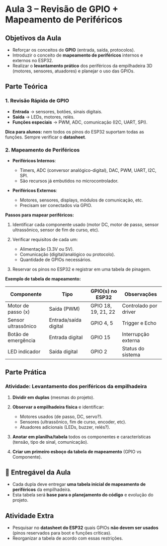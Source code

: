 # Aula 3 – Revisão de GPIO + Mapeamento de Periféricos

## Objetivos da Aula

* Reforçar os conceitos de **GPIO** (entrada, saída, protocolos).
* Introduzir o conceito de **mapeamento de periféricos** internos e externos no ESP32.
* Realizar o **levantamento prático** dos periféricos da empilhadeira 3D (motores, sensores, atuadores) e planejar o uso das GPIOs.

## Parte Teórica

### 1. Revisão Rápida de GPIO

* **Entrada** → sensores, botões, sinais digitais.
* **Saída** → LEDs, motores, relés.
* **Funções especiais** → PWM, ADC, comunicação (I2C, UART, SPI).

**Dica para alunos:** nem todos os pinos do ESP32 suportam todas as funções. Sempre verificar o **datasheet**.


### 2. Mapeamento de Periféricos

* **Periféricos Internos**:

  * Timers, ADC (conversor analógico-digital), DAC, PWM, UART, I2C, SPI.
  * São recursos já embutidos no microcontrolador.

* **Periféricos Externos**:

  * Motores, sensores, displays, módulos de comunicação, etc.
  * Precisam ser conectados via GPIO.

**Passos para mapear periféricos:**

1. Identificar cada componente usado (motor DC, motor de passo, sensor ultrassônico, sensor de fim de curso, etc).
2. Verificar requisitos de cada um:

   * Alimentação (3.3V ou 5V).
   * Comunicação (digital/analógico ou protocolo).
   * Quantidade de GPIOs necessários.
3. Reservar os pinos no ESP32 e registrar em uma tabela de pinagem.

**Exemplo de tabela de mapeamento:**

| Componente          | Tipo                  | GPIO(s) no ESP32    | Observações           |
| ------------------- | --------------------- | ------------------- | --------------------- |
| Motor de passo (x)  | Saída (PWM)           | GPIO 18, 19, 21, 22 | Controlado por driver |
| Sensor ultrassônico | Entrada/saída digital | GPIO 4, 5           | Trigger e Echo        |
| Botão de emergência | Entrada digital       | GPIO 15             | Interrupção externa   |
| LED indicador       | Saída digital         | GPIO 2              | Status do sistema     |


## Parte Prática

### Atividade: Levantamento dos periféricos da empilhadeira

1. **Dividir em duplas** (mesmas do projeto).
2. **Observar a empilhadeira física** e identificar:

   * Motores usados (de passo, DC, servo?).
   * Sensores (ultrassônico, fim de curso, encoder, etc).
   * Atuadores adicionais (LEDs, buzzer, relés?).
3. **Anotar em planilha/tabela** todos os componentes e características (tensão, tipo de sinal, comunicação).
4. **Criar um primeiro esboço da tabela de mapeamento** (GPIO vs Componente).


## 📑 Entregável da Aula

* Cada dupla deve entregar **uma tabela inicial de mapeamento de periféricos** da empilhadeira.
* Esta tabela será **base para o planejamento do código** e evolução do projeto.


## Atividade Extra

* Pesquisar no **datasheet do ESP32** quais GPIOs **não devem ser usados** (pinos reservados para boot e funções críticas).
* Reorganizar a tabela de acordo com essas restrições.
